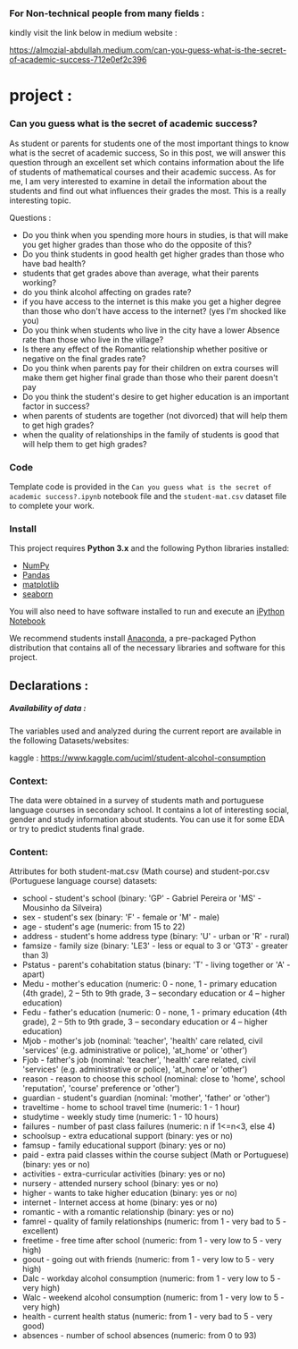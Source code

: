 
### For Non-technical people from many fields : 

kindly visit the link below in medium website : 

https://almozial-abdullah.medium.com/can-you-guess-what-is-the-secret-of-academic-success-712e0ef2c396

# project : 


### Can you guess what is the secret of academic success?

As student or parents for students one of the most important things to know what is the secret of academic success, So in this post, we will answer this question through an excellent set which contains information about the life of students of mathematical courses and their academic success. As for me, I am very interested to examine in detail the information about the students and find out what influences their grades the most. This is a really interesting topic.


Questions :

-	Do you think when you spending more hours in studies, is that will make you get higher grades than those who do the opposite of this?
-	Do you think students in good health get higher grades than those who have bad health?
-	students that get grades above than average, what their parents working?
-	do you think alcohol affecting on grades rate?
-	if you have access to the internet is this make you get a higher degree than those who don't have access to the internet? (yes I'm shocked like you)
-	Do you think when students who live in the city have a lower Absence rate than those who live in the village?
-	Is there any effect of the Romantic relationship whether positive or negative on the final grades rate?
-	Do you think when parents pay for their children on extra courses will make them get higher final grade than those who their parent doesn't pay
-	Do you think the student's desire to get higher education is an important factor in success?
-	when parents of students are together (not divorced) that will help them to get high grades?
-	when the quality of relationships in the family of students is good that will help them to get high grades?


### Code

Template code is provided in the `Can you guess what is the secret of academic success?.ipynb` notebook file and the `student-mat.csv` dataset file to complete your work. 



### Install

This project requires **Python 3.x** and the following Python libraries installed:

- [NumPy](http://www.numpy.org/)
- [Pandas](http://pandas.pydata.org)
- [matplotlib](http://matplotlib.org/)
- [seaborn](https://seaborn.pydata.org/)

You will also need to have software installed to run and execute an [iPython Notebook](http://ipython.org/notebook.html)

We recommend students install [Anaconda](https://www.continuum.io/downloads), a pre-packaged Python distribution that contains all of the necessary libraries and software for this project. 


## Declarations :

##### Availability of data :
The variables used and analyzed during the current report are available in the following Datasets/websites:

kaggle : https://www.kaggle.com/uciml/student-alcohol-consumption


### Context:
The data were obtained in a survey of students math and portuguese language courses in secondary school. It contains a lot of interesting social, gender and study information about students. You can use it for some EDA or try to predict students final grade.

### Content:
Attributes for both student-mat.csv (Math course) and student-por.csv (Portuguese language course) datasets:

-	school - student's school (binary: 'GP' - Gabriel Pereira or 'MS' - Mousinho da Silveira)
-	sex - student's sex (binary: 'F' - female or 'M' - male)
-	age - student's age (numeric: from 15 to 22)
-	address - student's home address type (binary: 'U' - urban or 'R' - rural)
-	famsize - family size (binary: 'LE3' - less or equal to 3 or 'GT3' - greater than 3)
-	Pstatus - parent's cohabitation status (binary: 'T' - living together or 'A' - apart)
-	Medu - mother's education (numeric: 0 - none, 1 - primary education (4th grade), 2 – 5th to 9th grade, 3 – secondary education or 4 – higher education)
-	Fedu - father's education (numeric: 0 - none, 1 - primary education (4th grade), 2 – 5th to 9th grade, 3 – secondary education or 4 – higher education)
-	Mjob - mother's job (nominal: 'teacher', 'health' care related, civil 'services' (e.g. administrative or police), 'at_home' or 'other')
-	Fjob - father's job (nominal: 'teacher', 'health' care related, civil 'services' (e.g. administrative or police), 'at_home' or 'other')
-	reason - reason to choose this school (nominal: close to 'home', school 'reputation', 'course' preference or 'other')
-	guardian - student's guardian (nominal: 'mother', 'father' or 'other')
-	traveltime - home to school travel time (numeric: 1 - 1 hour)
-	studytime - weekly study time (numeric: 1 - 10 hours)
-	failures - number of past class failures (numeric: n if 1<=n<3, else 4)
-	schoolsup - extra educational support (binary: yes or no)
-	famsup - family educational support (binary: yes or no)
-	paid - extra paid classes within the course subject (Math or Portuguese) (binary: yes or no)
-	activities - extra-curricular activities (binary: yes or no)
-	nursery - attended nursery school (binary: yes or no)
-	higher - wants to take higher education (binary: yes or no)
-	internet - Internet access at home (binary: yes or no)
-	romantic - with a romantic relationship (binary: yes or no)
-	famrel - quality of family relationships (numeric: from 1 - very bad to 5 - excellent)
-	freetime - free time after school (numeric: from 1 - very low to 5 - very high)
-	goout - going out with friends (numeric: from 1 - very low to 5 - very high)
-	Dalc - workday alcohol consumption (numeric: from 1 - very low to 5 - very high)
-	Walc - weekend alcohol consumption (numeric: from 1 - very low to 5 - very high)
-	health - current health status (numeric: from 1 - very bad to 5 - very good)
-	absences - number of school absences (numeric: from 0 to 93)
